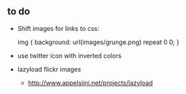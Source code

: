 to do
-----

* Shift images for links to css:

  img {
    background: url(images/grunge.png) repeat 0 0;
  }

* use twitter icon with inverted colors

* lazyload flickr images
  - http://www.appelsiini.net/projects/lazyload

